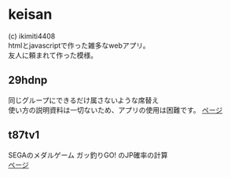 # keisan
(c) ikimiti4408  
htmlとjavascriptで作った雑多なwebアプリ。  
友人に頼まれて作った模様。  

## 29hdnp
同じグループにできるだけ属さないような席替え  
使い方の説明資料は一切ないため、アプリの使用は困難です。
[ページ](https://ikimiti4408.github.io/keisan/29hdnp/index.html)

## t87tv1
SEGAのメダルゲーム ガッ釣りGO! のJP確率の計算  
[ページ](https://ikimiti4408.github.io/keisan/t87tv1/index.html)
